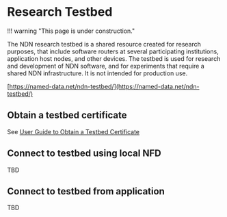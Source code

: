 # Research Testbed

!!! warning "This page is under construction."

The NDN research testbed is a shared resource created for research purposes, that include software routers at several participating institutions, application host nodes, and other devices. The testbed is used for research and development of NDN software, and for experiments that require a shared NDN infrastructure. It is not intended for production use.

[https://named-data.net/ndn-testbed/](https://named-data.net/ndn-testbed/)

## Obtain a testbed certificate

See [User Guide to Obtain a Testbed Certificate](https://named-data.net/ndn-testbed/user-guide-to-obtain-a-testbed-certificate/)

## Connect to testbed using local NFD

TBD

## Connect to testbed from application

TBD
